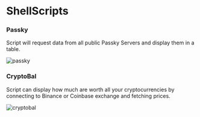 # ShellScripts
### Passky
Script will request data from all public Passky Servers and display them in a table.

![passky](https://user-images.githubusercontent.com/44822563/149847050-ad6478db-60cc-4675-8702-461736e0cdff.png)
### CryptoBal
Script can display how much are worth all your cryptocurrencies by connecting to Binance or Coinbase exchange and fetching prices. 

![cryptobal](https://user-images.githubusercontent.com/44822563/149847302-55e5a25b-f870-4d68-bb0d-0f43ed5b2a77.png)
